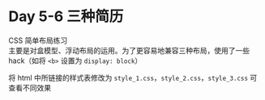 # Day 5-6 三种简历
CSS 简单布局练习  
主要是对盒模型、浮动布局的运用。为了更容易地兼容三种布局，使用了一些 hack（如将 `<b>` 设置为 `display: block`）  

将 html 中所链接的样式表修改为 `style_1.css`，`style_2.css`，`style_3.css` 可查看不同效果
